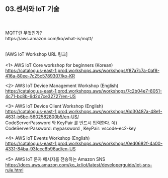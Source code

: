 ## 03.센서와 IoT 기술 
<br>

</br>
MQTT란 무엇인가?
</br>
https://aws.amazon.com/ko/what-is/mqtt/
</br>
</br>

[AWS IoT Workshop URL 링크]
</br>
</br>
<1> AWS IoT Core workshop for beginners (Korean) 
</br>
https://catalog.us-east-1.prod.workshops.aws/workshops/f87a7c7a-0af8-416a-80ee-7c25c5789307/ko-KR
</br>

<2> AWS IoT Device Management Workshop (English)
</br>
https://catalog.us-east-1.prod.workshops.aws/workshops/7c2b04e7-8051-4c71-bc8b-6d2d7ce32727/en-US
</br>

<3> AWS IoT Device Client Workshop (English)
</br>
https://catalog.us-east-1.prod.workshops.aws/workshops/6d30487a-48e1-4631-b6bc-5602582800b5/en-US/
</br>
CodeServerPassword 와 KeyPair 를 반드시 입력한다. 예) CodeServerPassword: mypassword ,  KeyPair: vscode-ec2-key
<br>

<4> AWS IoT Events Workshop (English)
</br>
https://catalog.us-east-1.prod.workshops.aws/workshops/0ed0682f-4a00-4331-84ba-93fccc8b96ad/en-US
</br>

<5> AWS IoT 문자 메시지를 전송하는 Amazon SNS 
</br>
https://docs.aws.amazon.com/ko_kr/iot/latest/developerguide/iot-sns-rule.html

